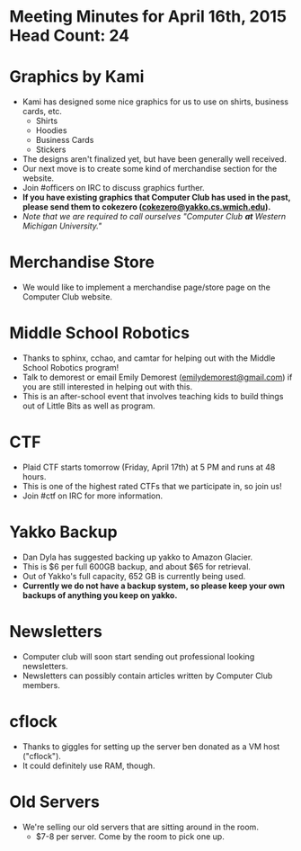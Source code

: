 # Meeting Minutes for April 16th, 2015 Head Count: 24

# Graphics by Kami
- Kami has designed some nice graphics for us to use on shirts, business cards, etc.
  - Shirts
  - Hoodies
  - Business Cards
  - Stickers
- The designs aren't finalized yet, but have been generally well received.
- Our next move is to create some kind of merchandise section for the website.
- Join #officers on IRC to discuss graphics further.
- **If you have existing graphics that Computer Club has used in the past, please send them to cokezero (cokezero@yakko.cs.wmich.edu).**
- *Note that we are required to call ourselves "Computer Club **at** Western Michigan University."* 

# Merchandise Store
- We would like to implement a merchandise page/store page on the Computer Club website.

# Middle School Robotics 
- Thanks to sphinx, cchao, and camtar for helping out with the Middle School Robotics program!
- Talk to demorest or email Emily Demorest (emilydemorest@gmail.com) if you are still interested in helping out with this.
- This is an after-school event that involves teaching kids to build things out of Little Bits as well as program.

# CTF
- Plaid CTF starts tomorrow (Friday, April 17th) at 5 PM and runs at 48 hours.
- This is one of the highest rated CTFs that we participate in, so join us!
- Join #ctf on IRC for more information.

# Yakko Backup
- Dan Dyla has suggested backing up yakko to Amazon Glacier.
- This is $6 per full 600GB backup, and about $65 for retrieval.
- Out of Yakko's full capacity, 652 GB is currently being used.
- **Currently we do not have a backup system, so please keep your own backups of anything you keep on yakko.**

# Newsletters
- Computer club will soon start sending out professional looking newsletters.
- Newsletters can possibly contain articles written by Computer Club members.

# cflock
- Thanks to giggles for setting up the server ben donated as a VM host ("cflock").
- It could definitely use RAM, though.

# Old Servers
- We're selling our old servers that are sitting around in the room.
  - $7-8 per server. Come by the room to pick one up.
